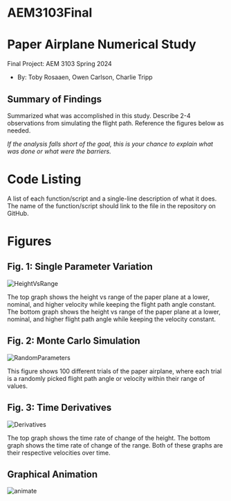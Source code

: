 # AEM3103Final
  # Paper Airplane Numerical Study
  Final Project: AEM 3103 Spring 2024

  - By: Toby Rosaaen, Owen Carlson, Charlie Tripp

  ## Summary of Findings
  <Show the variations studied in a table>

  Summarized what was accomplished in this study.  Describe 2-4 observations from simulating the flight path.
  Reference the figures below as needed.

  *If the analysis falls short of the goal, this is your chance to explain what was done or what were the barriers.*
 
  # Code Listing
  A list of each function/script and a single-line description of what it does.  The name of the function/script should link to the file in the repository on GitHub.

  # Figures

  ## Fig. 1: Single Parameter Variation
![HeightVsRange](https://github.com/TobyRosaaen/AEM3103Final/assets/167818556/5acdf430-79f4-4e8d-a9ce-b437a52a7778)

The top graph shows the height vs range of the paper plane at a lower, nominal, and higher velocity while keeping the flight path angle constant. The bottom graph shows the height vs range of the paper plane at a lower, nominal, and higher flight path angle while keeping the velocity constant.

  ## Fig. 2: Monte Carlo Simulation
 ![RandomParameters](https://github.com/TobyRosaaen/AEM3103Final/assets/167818556/fd4f88a4-8355-4ca1-a12e-4b7a104a6305)

 This figure shows 100 different trials of the paper airplane, where each trial is a randomly picked flight path angle or velocity within their range of values.

 ## Fig. 3: Time Derivatives
![Derivatives](https://github.com/TobyRosaaen/AEM3103Final/assets/167818556/343ecd16-4b2e-47ef-a5d3-414ee8e85757)

The top graph shows the time rate of change of the height. The bottom graph shows the time rate of change of the range. Both of these graphs are their respective velocities over time.



 
  ## Graphical Animation
![animate](https://github.com/TobyRosaaen/AEM3103Final/assets/167818556/dd8962b6-fc71-41e0-ad64-b5d9783edcfb)
